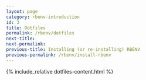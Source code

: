 ```yaml
---
layout: page
category: rbenv-introduction
id: 3
title: Dotfiles
permalink: /rbenv/dotfiles
next-title: 
next-permalink: 
previous-title: Installing (or re-installing) RBENV
previous-permalink: /rbenv/install-rbenv
---
```


{% include_relative dotfiles-content.html %}